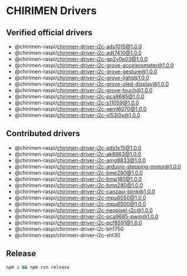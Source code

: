 # CHIRIMEN Drivers

## Verified official drivers

- @chirimen-raspi/chirimen-driver-i2c-ads1015@1.0.0
- @chirimen-raspi/chirimen-driver-i2c-adt7410@1.0.0
- @chirimen-raspi/chirimen-driver-i2c-gp2y0e03@1.0.0
- @chirimen-raspi/chirimen-driver-i2c-grove-accelerometer@1.0.0
- @chirimen-raspi/chirimen-driver-i2c-grove-gesture@1.0.0
- @chirimen-raspi/chirimen-driver-i2c-grove-light@1.0.0
- @chirimen-raspi/chirimen-driver-i2c-grove-oled-display@1.0.0
- @chirimen-raspi/chirimen-driver-i2c-grove-touch@1.0.0
- @chirimen-raspi/chirimen-driver-i2c-pca9685@1.0.0
- @chirimen-raspi/chirimen-driver-i2c-s11059@1.0.0
- @chirimen-raspi/chirimen-driver-i2c-veml6070@1.0.0
- @chirimen-raspi/chirimen-driver-i2c-vl53l0x@1.0.0

## Contributed drivers

- @chirimen-raspi/chirimen-driver-i2c-ads1x15@1.0.0
- @chirimen-raspi/chirimen-driver-i2c-ak8963@1.0.0
- @chirimen-raspi/chirimen-driver-i2c-amg8833@1.0.0
- @chirimen-raspi/chirimen-driver-i2c-arduino-stepping-motor@1.0.0
- @chirimen-raspi/chirimen-driver-i2c-bme280@1.0.0
- @chirimen-raspi/chirimen-driver-i2c-bmp180@1.0.0
- @chirimen-raspi/chirimen-driver-i2c-bmp280@1.0.0
- @chirimen-raspi/chirimen-driver-i2c-canzasi-blink@1.0.0
- @chirimen-raspi/chirimen-driver-i2c-mpu6050@1.0.0
- @chirimen-raspi/chirimen-driver-i2c-mpu6500@1.0.0
- @chirimen-raspi/chirimen-driver-i2c-neopixel-i2c@1.0.0
- @chirimen-raspi/chirimen-driver-i2c-pca9685-pwm@1.0.0
- @chirimen-raspi/chirimen-driver-i2c-pcf8591@1.0.0
- @chirimen-raspi/chirimen-driver-i2c-bh1750
- @chirimen-raspi/chirimen-driver-i2c-sht30

## Release

```sh
npm i && npm run release
```
